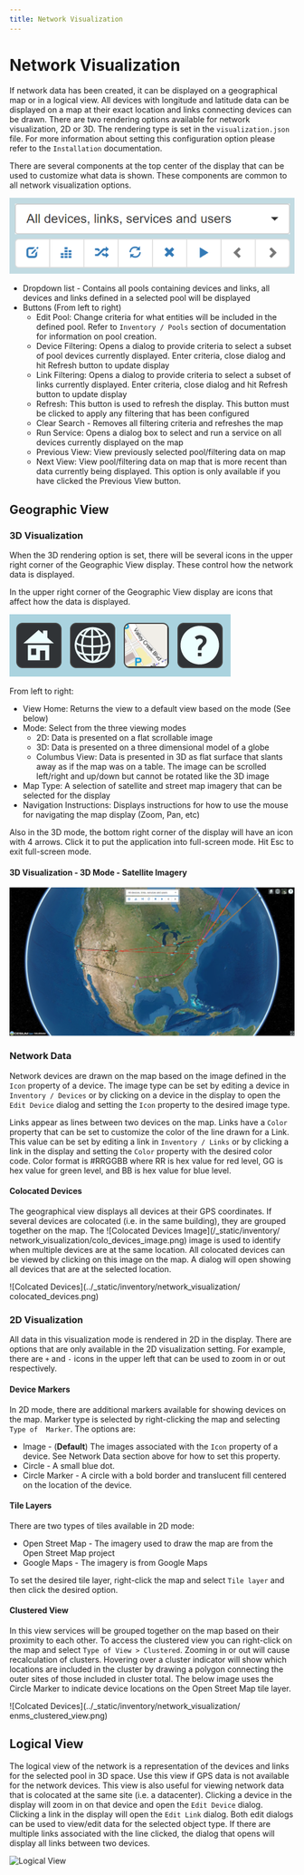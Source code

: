 ```yaml
---
title: Network Visualization
---
```


# Network Visualization


If network data has been created, it can be displayed on a geographical
map or in a logical view. All devices with longitude and latitude data can be 
displayed on a map at their exact location and links connecting devices can be 
drawn. There are two rendering options available for network visualization, 2D
or 3D.  The rendering type is set in the `visualization.json` file.  For more
information about setting this configuration option please refer to the 
`Installation` documentation.

There are several components at the top center of the display that
can be used to customize what data is shown.  These components are common to 
all network visualization options.

![Main Controls](../_static/inventory/network_visualization/controls_1.png)

- Dropdown list - Contains all pools containing devices and links, all devices
and links defined in a selected pool will be displayed
- Buttons (From left to right)
	- Edit Pool: Change criteria for what entities will be included in the
defined pool.  Refer to `Inventory / Pools` section of documentation for 
information on pool creation.
	- Device Filtering: Opens a dialog to provide criteria to select a subset
of pool devices currently displayed.  Enter criteria, close dialog and hit 
Refresh button to update display
	- Link Filtering: Opens a dialog to provide criteria to select a subset of
links currently displayed.  Enter criteria, close dialog and hit Refresh button
to update display
	- Refresh: This button is used to refresh the display.  This button must be
clicked to apply any filtering that has been configured
	- Clear Search - Removes all filtering criteria and refreshes the map
	- Run Service: Opens a dialog box to select and run a service on all devices
currently displayed on the map
	- Previous View: View previously selected pool/filtering data on map
	- Next View: View pool/filtering data on map that is more recent than data
currently being displayed. This option is only available if you have clicked the
Previous View button.


## Geographic View


### 3D Visualization

When the 3D rendering option is set, there will be several icons in the upper 
right corner of the Geographic View display.  These control how the network data
is displayed.

In the upper right corner of the Geographic View display are icons that affect 
how the data is displayed.

![Secondary Controls](../_static/inventory/network_visualization/controls_2.png)

From left to right:

- View Home: Returns the view to a default view based on the mode (See below)
- Mode: Select from the three viewing modes
	- 2D: Data is presented on a flat scrollable image
	- 3D: Data is presented on a three dimensional model of a globe
	- Columbus View: Data is presented in 3D as flat surface that slants away as 
if the map was on a table. The image can be scrolled left/right and up/down but
cannot be rotated like the 3D image
- Map Type: A selection of satellite and street map imagery that can be selected
for the display
- Navigation Instructions: Displays instructions for how to use the mouse for
navigating the map display (Zoom, Pan, etc)

Also in the 3D mode, the bottom right corner of the display will have an icon
with 4 arrows.  Click it to put the application into full-screen mode.  Hit Esc
to exit full-screen mode.


#### 3D Visualization - 3D Mode - Satellite Imagery

![3D Network Map](../_static/inventory/network_visualization/network_view_3d.png)


### Network Data 

Network devices are drawn on the map based on the image defined in the `Icon` 
property of a device. The image type can be set by editing a device in 
`Inventory / Devices` or by clicking on a device in the display to open the 
`Edit Device` dialog and setting the `Icon` property to the desired image type. 

Links appear as lines between two devices on the map. Links have a `Color` 
property that can be set to customize the color of the line drawn for a Link.
This value can be set by editing a link in `Inventory / Links` or by clicking a
link in the display and setting the `Color` property with the desired color 
code. Color format is #RRGGBB where RR is hex value for red level, GG is hex 
value for green level, and BB is hex value for blue level.


#### Colocated Devices

The geographical view displays all devices at their GPS coordinates. If
several devices are colocated (i.e. in the same building), they are grouped
together on the map. The ![Colocated Devices Image](/_static/inventory/
network_visualization/colo_devices_image.png) image is used to identify when 
multiple devices are at the same location.  All colocated devices can be viewed 
by clicking on this image on the map. A dialog will open showing all devices 
that are at the selected location.

![Colcated Devices](../_static/inventory/network_visualization/
colocated_devices.png)


### 2D Visualization

All data in this visualization mode is rendered in 2D in the display. There are
options that are only available in the 2D visualization setting.  For example, 
there are `+` and `-` icons in the upper left that can be used to zoom
in or out respectively.


#### Device Markers

In 2D mode, there are additional markers available for showing devices on the 
map.  Marker type is selected by right-clicking the map and selecting `Type of 
Marker`. The options are:

- Image - (**Default**) The images associated with the `Icon` property of a
device.  See Network Data section above for how to set this property.
- Circle - A small blue dot.
- Circle Marker - A circle with a bold border and translucent fill centered on
the location of the device. 


#### Tile Layers

There are two types of tiles available in 2D mode:

- Open Street Map - The imagery used to draw the map are from the Open Street
Map project
- Google Maps - The imagery is from Google Maps

To set the desired tile layer, right-click the map and select `Tile layer` and
then click the desired option.


#### Clustered View

In this view services will be grouped together on the map based on their 
proximity to each other. To access the clustered view you can right-click on the
map and select `Type of View > Clustered`. Zooming in or out will cause 
recalculation of clusters. Hovering over a cluster indicator will show which 
locations are included in the cluster by drawing a polygon connecting the outer
sites of those included in cluster total. The below image uses the Circle Marker
to indicate device locations on the Open Street Map tile layer.

![Colcated Devices](../_static/inventory/network_visualization/
enms_clustered_view.png)





## Logical View

The logical view of the network is a representation of the devices and links for
the selected pool in 3D space. Use this view if GPS data is not available for 
the network devices.  This view is also useful for viewing network data that is 
colocated at the same site (i.e. a datacenter). Clicking a device in the display
will zoom in on that device and open the `Edit Device` dialog.  Clicking a link 
in the display will open the `Edit Link` dialog.  Both edit dialogs can be used 
to view/edit data for the selected object type. If there are multiple links 
associated with the line clicked, the dialog that opens will display all links 
between two devices.

![Logical View](/_static/inventory/network_visualization/logical_view.png)